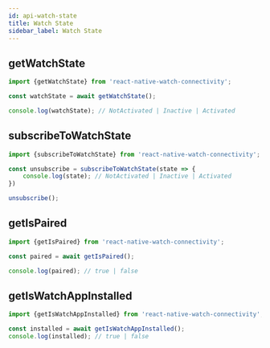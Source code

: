 ```yaml
---
id: api-watch-state
title: Watch State
sidebar_label: Watch State
---
```


## getWatchState

```ts
import {getWatchState} from 'react-native-watch-connectivity';

const watchState = await getWatchState();

console.log(watchState); // NotActivated | Inactive | Activated
```

## subscribeToWatchState

```ts
import {subscribeToWatchState} from 'react-native-watch-connectivity';

const unsubscribe = subscribeToWatchState(state => {
    console.log(state); // NotActivated | Inactive | Activated
})

unsubscribe();
```

## getIsPaired

```ts
import {getIsPaired} from 'react-native-watch-connectivity';

const paired = await getIsPaired();

console.log(paired); // true | false
```

## getIsWatchAppInstalled

```ts
import {getIsWatchAppInstalled} from 'react-native-watch-connectivity';

const installed = await getIsWatchAppInstalled();
console.log(installed); // true | false
```